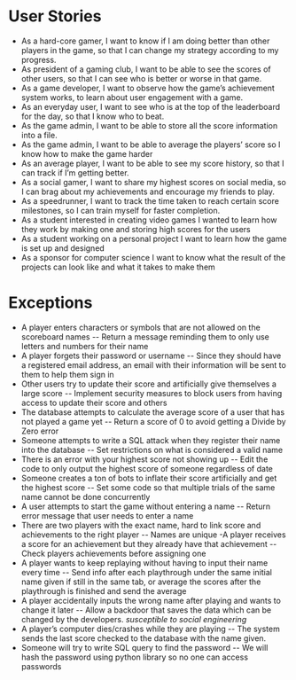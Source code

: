 # User Stories
- As a hard-core gamer, I want to know if I am doing better than other players in the game, so that I can change my strategy according to my progress.
- As president of a gaming club, I want to be able to see the scores of other users, so that I can see who is better or worse in that game. 
- As a game developer, I want to observe how the game’s achievement system works, to 	learn about user engagement with a game. 
- As an everyday user, I want to see who is at the top of the leaderboard for the day, so that I know who to beat.
- As the game admin, I want to be able to store all the score information into a file. 
- As the game admin, I want to be able to average the players’ score so I know how to make the game harder 
- As an average player, I want to be able to see my score history, so that I can track if I’m getting better.
- As a social gamer, I want to share my highest scores on social media, so I can brag about my achievements and encourage my friends to play. 
- As a speedrunner, I want to track the time taken to reach certain score milestones, so I can train myself for faster completion. 
- As a student interested in creating video games I wanted to learn how they work by making one and storing high scores for the users
- As a student working on a personal project I want to learn how the game is set up and designed
- As a sponsor for computer science I want to know what the result of the projects can look like and what it takes to make them

# Exceptions
- A player enters characters or symbols that are not allowed on the scoreboard names
-- Return a message reminding them to only use letters and numbers for their name
- A player forgets their password or username
-- Since they should have a registered email address, an email with their information will be sent to them to help them sign in
- Other users try to update their score and artificially give themselves a large score
-- Implement security measures to block users from having access to update their score and others
- The database attempts to calculate the average score of a user that has not played a game yet
-- Return a score of 0 to avoid getting a Divide by Zero error
- Someone attempts to write a SQL attack when they register their name into the database
-- Set restrictions on what is considered a valid name 
- There is an error with your highest score not showing up
-- Edit the code to only output the highest score of someone  regardless of date
- Someone creates a ton of bots to inflate their score artificially and get the highest score
-- Set some code so that multiple trials of the same name cannot be done concurrently
- A user attempts to start the game without entering a name
-- Return error message that user needs to enter a name
- There are two players with the exact name, hard to link score and achievements to the right player 
-- Names are unique
-A player receives a score for an achievement but they already have that achievement 
-- Check players achievements before assigning one 
- A player wants to keep replaying without having to input their name every time
-- Send info after each playthrough under the same initial name given if still in the same tab, or average the scores after the playthrough is finished and send the average
- A player accidentally inputs the wrong name after playing and wants to change it later
-- Allow a backdoor that saves the data which can be changed by the developers. *susceptible to social engineering*
- A player’s computer dies/crashes while they are playing 
-- The system sends the last score checked to the database with the name given. 
- Someone will try to write SQL query to find the password
-- We will hash the password using python library so no one can access passwords
